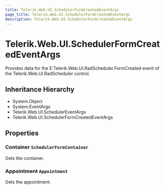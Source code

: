 ```yaml
---
title: Telerik.Web.UI.SchedulerFormCreatedEventArgs
page_title: Telerik.Web.UI.SchedulerFormCreatedEventArgs
description: Telerik.Web.UI.SchedulerFormCreatedEventArgs
---
```


# Telerik.Web.UI.SchedulerFormCreatedEventArgs

Provides data for the E:Telerik.Web.UI.RadScheduler.FormCreated event of the Telerik.Web.UI.RadScheduler control.

## Inheritance Hierarchy

* System.Object
* System.EventArgs
* Telerik.Web.UI.SchedulerEventArgs
* Telerik.Web.UI.SchedulerFormCreatedEventArgs

## Properties

###  Container `SchedulerFormContainer`

Gets the container.

###  Appointment `Appointment`

Gets the appointment.

